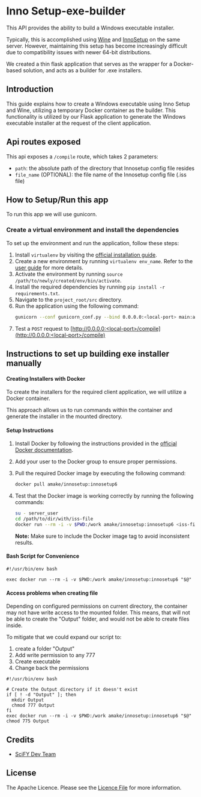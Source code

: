 # Inno Setup-exe-builder

This API provides the ability to build a Windows executable installer.

Typically, this is accomplished using [Wine](https://www.winehq.org/) and [InnoSetup](https://jrsoftware.org/isinfo.php) on the same server. However, maintaining this setup has become increasingly difficult due to compatibility issues with newer 64-bit distributions.

We created a thin flask application that serves as the wrapper for a Docker-based solution, and acts as a builder for .exe installers.

## Introduction

This guide explains how to create a Windows executable using Inno Setup and Wine, utilizing a temporary Docker container as the builder. This functionality is utilized by our Flask application to generate the Windows executable installer at the request of the client application.

## Api routes exposed

This api exposes a `/compile` route, which takes 2 parameters:

* `path`: the absolute path of the directory that Innosetup config file resides
* `file_name` (OPTIONAL): the file name of the Innosetup config file (.iss file)

## How to Setup/Run this app

To run this app we will use gunicorn.

### Create a virtual environment and install the dependencies


To set up the environment and run the application, follow these steps:

1. Install `virtualenv` by visiting the [official installation guide](https://virtualenv.pypa.io/en/latest/installation.html).
2. Create a new environment by running `virtualenv env_name`. Refer to the [user guide](https://virtualenv.pypa.io/en/latest/user_guide.html) for more details.
3. Activate the environment by running `source /path/to/newly/created/env/bin/activate`.
4. Install the required dependencies by running `pip install -r requirements.txt`.
5. Navigate to the `project_root/src` directory.
6. Run the application using the following command:
    ```bash
    gunicorn --conf gunicorn_conf.py --bind 0.0.0.0:<local-port> main:app
    ```
7. Test a `POST` request to [http://0.0.0.0:<local-port>/compile](http://0.0.0.0:<local-port>/compile)

## Instructions to set up building exe installer manually

#### Creating Installers with Docker

To create the installers for the required client application, we will utilize a Docker container. 

This approach allows us to run commands within the container and generate the installer in the mounted directory.

#### Setup Instructions

1. Install Docker by following the instructions provided in the [official Docker documentation](https://docs.docker.com/engine/install/ubuntu/).
2. Add your user to the Docker group to ensure proper permissions.
3. Pull the required Docker image by executing the following command:
    ```bash
    docker pull amake/innosetup:innosetup6
    ```
4. Test that the Docker image is working correctly by running the following commands:
    ```bash
    su - server_user
    cd /path/to/dir/with/iss-file
    docker run --rm -i -v $PWD:/work amake/innosetup:innosetup6 <iss-file-name>
    ```

    **Note:** Make sure to include the Docker image tag to avoid inconsistent results.

#### Bash Script for Convenience

```text
#!/usr/bin/env bash

exec docker run --rm -i -v $PWD:/work amake/innosetup:innosetup6 "$@"
```

#### Access problems when creating file

Depending on configured permissions on current directory, the container may not have write access to the mounted folder. This means, that will not be able to create the "Output" folder, and would not be able to create files inside.

To mitigate that we could expand our script to:
1. create a folder "Output"
2. Add write permission to any 777
3. Create executable
4. Change back the permissions

```text
#!/usr/bin/env bash

# Create the Output directory if it doesn't exist
if [ ! -d "Output" ]; then
  mkdir Output
  chmod 777 Output
fi
exec docker run --rm -i -v $PWD:/work amake/innosetup:innosetup6 "$@"
chmod 775 Output
```

## Credits

- [SciFY Dev Team](https://github.com/scify)

## License

The Apache Licence. Please see the [Licence File](LICENCE.md) for more information.
